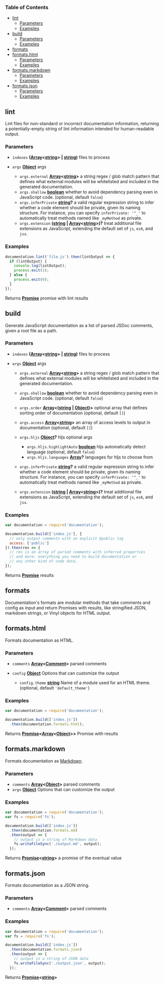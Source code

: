 <!-- Generated by documentation.js. Update this documentation by updating the source code. -->

### Table of Contents

*   [lint][1]
    *   [Parameters][2]
    *   [Examples][3]
*   [build][4]
    *   [Parameters][5]
    *   [Examples][6]
*   [formats][7]
*   [formats.html][8]
    *   [Parameters][9]
    *   [Examples][10]
*   [formats.markdown][11]
    *   [Parameters][12]
    *   [Examples][13]
*   [formats.json][14]
    *   [Parameters][15]
    *   [Examples][16]

## lint

Lint files for non-standard or incorrect documentation
information, returning a potentially-empty string
of lint information intended for human-readable output.

### Parameters

*   `indexes` **([Array][17]<[string][18]> | [string][18])** files to process
*   `args` **[Object][19]** args

    *   `args.external` **[Array][17]<[string][18]>** a string regex / glob match pattern
        that defines what external modules will be whitelisted and included in the
        generated documentation.
    *   `args.shallow` **[boolean][20]** whether to avoid dependency parsing
        even in JavaScript code.&#x20;(optional, default `false`)
    *   `args.inferPrivate` **[string][18]?** a valid regular expression string
        to infer whether a code element should be private, given its naming structure.
        For instance, you can specify `inferPrivate: '^_'` to automatically treat
        methods named like `_myMethod` as private.
    *   `args.extension` **([string][18] | [Array][17]<[string][18]>)?** treat additional file extensions
        as JavaScript, extending the default set of `js`, `es6`, and `jsx`.

### Examples

```javascript
documentation.lint('file.js').then(lintOutput => {
  if (lintOutput) {
    console.log(lintOutput);
    process.exit(1);
  } else {
    process.exit(0);
  }
});
```

Returns **[Promise][21]** promise with lint results

## build

Generate JavaScript documentation as a list of parsed JSDoc
comments, given a root file as a path.

### Parameters

*   `indexes` **([Array][17]<[string][18]> | [string][18])** files to process
*   `args` **[Object][19]** args

    *   `args.external` **[Array][17]<[string][18]>** a string regex / glob match pattern
        that defines what external modules will be whitelisted and included in the
        generated documentation.
    *   `args.shallow` **[boolean][20]** whether to avoid dependency parsing
        even in JavaScript code.&#x20;(optional, default `false`)
    *   `args.order` **[Array][17]<([string][18] | [Object][19])>** optional array that
        defines sorting order of documentation&#x20;(optional, default `[]`)
    *   `args.access` **[Array][17]<[string][18]>** an array of access levels
        to output in documentation&#x20;(optional, default `[]`)
    *   `args.hljs` **[Object][19]?** hljs optional args

        *   `args.hljs.highlightAuto` **[boolean][20]** hljs automatically detect language&#x20;(optional, default `false`)
        *   `args.hljs.languages` **[Array][17]?** languages for hljs to choose from
    *   `args.inferPrivate` **[string][18]?** a valid regular expression string
        to infer whether a code element should be private, given its naming structure.
        For instance, you can specify `inferPrivate: '^_'` to automatically treat
        methods named like `_myMethod` as private.
    *   `args.extension` **([string][18] | [Array][17]<[string][18]>)?** treat additional file extensions
        as JavaScript, extending the default set of `js`, `es6`, and `jsx`.

### Examples

```javascript
var documentation = require('documentation');

documentation.build(['index.js'], {
  // only output comments with an explicit @public tag
  access: ['public']
}).then(res => {
  // res is an array of parsed comments with inferred properties
  // and more: everything you need to build documentation or
  // any other kind of code data.
});
```

Returns **[Promise][21]** results

## formats

Documentation's formats are modular methods that take comments
and config as input and return Promises with results,
like stringified JSON, markdown strings, or Vinyl objects for HTML
output.

## formats.html

Formats documentation as HTML.

### Parameters

*   `comments` **[Array][17]<[Comment][22]>** parsed comments
*   `config` **[Object][19]** Options that can customize the output

    *   `config.theme` **[string][18]** Name of a module used for an HTML theme.&#x20;(optional, default `'default_theme'`)

### Examples

```javascript
var documentation = require('documentation');

documentation.build(['index.js'])
  .then(documentation.formats.html);
```

Returns **[Promise][21]<[Array][17]<[Object][19]>>** Promise with results

## formats.markdown

Formats documentation as
[Markdown][23].

### Parameters

*   `comments` **[Array][17]<[Object][19]>** parsed comments
*   `args` **[Object][19]** Options that can customize the output

### Examples

```javascript
var documentation = require('documentation');
var fs = require('fs');

documentation.build(['index.js'])
  .then(documentation.formats.md)
  .then(output => {
    // output is a string of Markdown data
    fs.writeFileSync('./output.md', output);
  });
```

Returns **[Promise][21]<[string][18]>** a promise of the eventual value

## formats.json

Formats documentation as a JSON string.

### Parameters

*   `comments` **[Array][17]<[Comment][22]>** parsed comments

### Examples

```javascript
var documentation = require('documentation');
var fs = require('fs');

documentation.build(['index.js'])
  .then(documentation.formats.json)
  .then(output => {
    // output is a string of JSON data
    fs.writeFileSync('./output.json', output);
  });
```

Returns **[Promise][21]<[string][18]>**&#x20;

[1]: #lint

[2]: #parameters

[3]: #examples

[4]: #build

[5]: #parameters-1

[6]: #examples-1

[7]: #formats

[8]: #formatshtml

[9]: #parameters-2

[10]: #examples-2

[11]: #formatsmarkdown

[12]: #parameters-3

[13]: #examples-3

[14]: #formatsjson

[15]: #parameters-4

[16]: #examples-4

[17]: https://developer.mozilla.org/docs/Web/JavaScript/Reference/Global_Objects/Array

[18]: https://developer.mozilla.org/docs/Web/JavaScript/Reference/Global_Objects/String

[19]: https://developer.mozilla.org/docs/Web/JavaScript/Reference/Global_Objects/Object

[20]: https://developer.mozilla.org/docs/Web/JavaScript/Reference/Global_Objects/Boolean

[21]: https://developer.mozilla.org/docs/Web/JavaScript/Reference/Global_Objects/Promise

[22]: https://developer.mozilla.org/docs/Web/API/Comment/Comment

[23]: https://daringfireball.net/projects/markdown/
